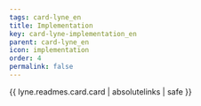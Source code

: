 ```yaml
---
tags: card-lyne_en
title: Implementation
key: card-lyne-implementation_en
parent: card-lyne_en
icon: implementation
order: 4
permalink: false  
---
```

{{ lyne.readmes.card.card | absolutelinks | safe }}


